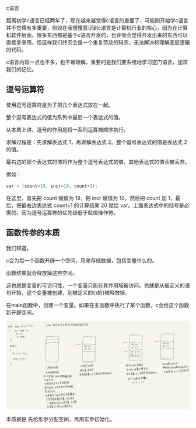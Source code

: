 c语言

距离初学c语言已经两年了，现在越来越觉得c语言的重要了，可能刚开始学c语言并不觉得有多重要，但现在我慢慢意识到c语言是计算机行业的核心，因为在计算机软件层面，很多东西都是基于c语言开发的，也许你会觉得开发出来的东西可以直接拿来用，但这样我们终究会是一个重复劳动的码农，无法解决和理解底层逻辑的代码。

c语言内容一点也不多，也不难理解，重要的是我们要系统地学习这门语言，加深我们的记忆。





## 逗号运算符

使用逗号运算符是为了把几个表达式放在一起。

整个逗号表达式的值为系列中最后一个表达式的值。

从本质上讲，逗号的作用是将一系列运算按顺序执行。



求解过程是：先求解表达式 1，再求解表达式 2。整个逗号表达式的值是表达式 2 的值。

最右边的那个表达式的值将作为整个逗号表达式的值，其他表达式的值会被丢弃。

例如：

```cpp
var = (count=19, incr=10, count+1);
```

在这里，首先把 count 赋值为 19，把 incr 赋值为 10，然后把 count 加 1，最后，把最右边表达式 count+1 的计算结果 20 赋给 var。上面表达式中的括号是必需的，因为逗号运算符的优先级低于赋值操作符。





## 函数传参的本质

我们知道，

c会为每一个函数开辟一个空间，用来存储数据，包括变量什么的。

函数结束就会释放掉这些空间。

这也就是变量的可访问性，一个变量只能在其作用域被访问。也就是从被定义的语句开始，这个变量被创建，到被定义的{}的}被释放掉。

在main函数中，创建一个变量。如果在主函数中执行了某个函数，c会给这个函数新开辟空间。



![1684243174852](c语言.assets/1684243174852.png)



本质就是  先给形参分配空间，再用实参初始化。



